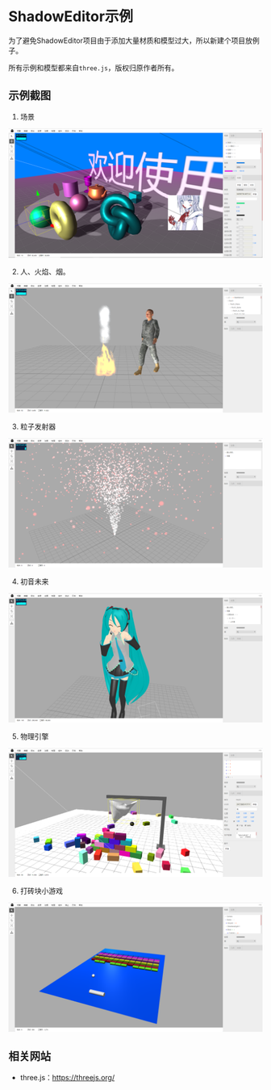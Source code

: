 # ShadowEditor示例

为了避免ShadowEditor项目由于添加大量材质和模型过大，所以新建个项目放例子。

所有示例和模型都来自`three.js`，版权归原作者所有。

## 示例截图

1. 场景

![image](image/editor20180819.png)

2. 人、火焰、烟。

![image](image/person20180819.png)

3. 粒子发射器

![image](image/particle20180819.png)

4. 初音未来

![image](image/miku20180819.png)

5. 物理引擎

![image](image/physics20180819.png)

6. 打砖块小游戏

![image](image/brick20180819.png)

## 相关网站

* three.js：https://threejs.org/